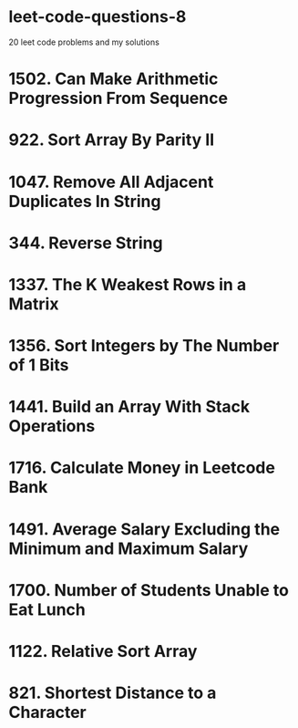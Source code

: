 # leet-code-questions-8

20 leet code problems and my solutions

# 1502. Can Make Arithmetic Progression From Sequence

# 922. Sort Array By Parity II

# 1047. Remove All Adjacent Duplicates In String

# 344. Reverse String

# 1337. The K Weakest Rows in a Matrix

# 1356. Sort Integers by The Number of 1 Bits

# 1441. Build an Array With Stack Operations

# 1716. Calculate Money in Leetcode Bank

# 1491. Average Salary Excluding the Minimum and Maximum Salary

# 1700. Number of Students Unable to Eat Lunch

# 1122. Relative Sort Array

# 821. Shortest Distance to a Character
